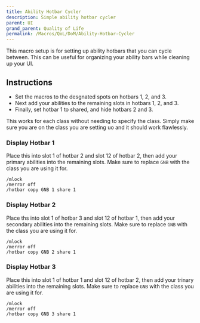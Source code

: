 ```yaml
---
title: Ability Hotbar Cycler
description: Simple ability hotbar cycler
parent: UI
grand_parent: Quality of Life
permalink: /Macros/QoL/DoM/Ability-Hotbar-Cycler
---
```


This macro setup is for setting up ability hotbars that you can cycle between. This can be useful for organizing your ability bars while cleaning up your UI.

## Instructions
- Set the macros to the desgnated spots on hotbars 1, 2, and 3.
- Next add your abilities to the remaining slots in hotbars 1, 2, and 3.
- Finally, set hotbar 1 to shared, and hide hotbars 2 and 3.

This works for each class without needing to specify the class. Simply make sure you are on the class you are setting uo and it should work flawlessly.

### Display Hotbar 1
Place this into slot 1 of hotbar 2 and slot 12 of hotbar 2, then add your primary abilities into the remaining slots. Make sure to replace `GNB` with the class you are using it for.

```
/mlock
/merror off
/hotbar copy GNB 1 share 1
```

### Display Hotbar 2
Place ths into slot 1 of hotbar 3 and slot 12 of hotbar 1, then add your secondary abilities into the remaining slots. Make sure to replace `GNB` with the class you are using it for.

```
/mlock
/merror off
/hotbar copy GNB 2 share 1
```

### Display Hotbar 3
Place this into slot 1 of hotbar 1 and slot 12 of hotbar 2, then add your trinary abilities into the remaining slots. Make sure to replace `GNB` with the class you are using it for.

```
/mlock
/merror off
/hotbar copy GNB 3 share 1
```